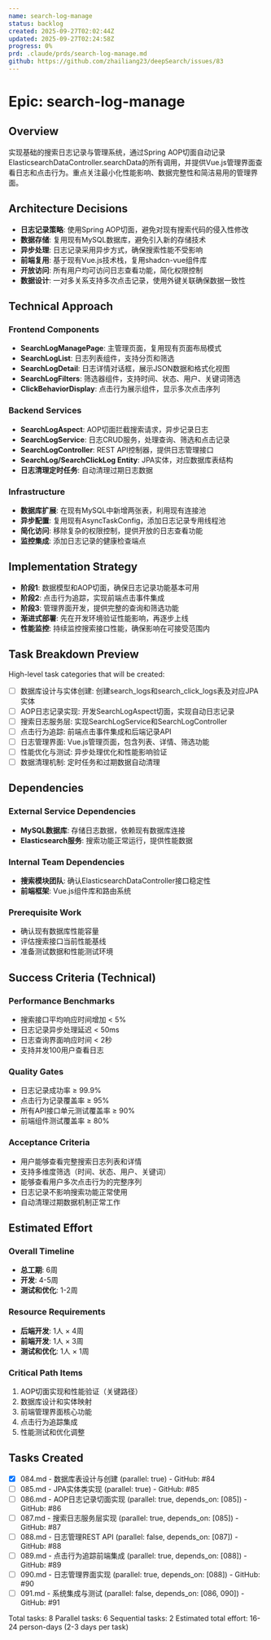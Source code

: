 ```yaml
---
name: search-log-manage
status: backlog
created: 2025-09-27T02:02:44Z
updated: 2025-09-27T02:24:58Z
progress: 0%
prd: .claude/prds/search-log-manage.md
github: https://github.com/zhailiang23/deepSearch/issues/83
---
```


# Epic: search-log-manage

## Overview

实现基础的搜索日志记录与管理系统，通过Spring AOP切面自动记录ElasticsearchDataController.searchData的所有调用，并提供Vue.js管理界面查看日志和点击行为。重点关注最小化性能影响、数据完整性和简洁易用的管理界面。

## Architecture Decisions

- **日志记录策略**: 使用Spring AOP切面，避免对现有搜索代码的侵入性修改
- **数据存储**: 复用现有MySQL数据库，避免引入新的存储技术
- **异步处理**: 日志记录采用异步方式，确保搜索性能不受影响
- **前端复用**: 基于现有Vue.js技术栈，复用shadcn-vue组件库
- **开放访问**: 所有用户均可访问日志查看功能，简化权限控制
- **数据设计**: 一对多关系支持多次点击记录，使用外键关联确保数据一致性

## Technical Approach

### Frontend Components
- **SearchLogManagePage**: 主管理页面，复用现有页面布局模式
- **SearchLogList**: 日志列表组件，支持分页和筛选
- **SearchLogDetail**: 日志详情对话框，展示JSON数据和格式化视图
- **SearchLogFilters**: 筛选器组件，支持时间、状态、用户、关键词筛选
- **ClickBehaviorDisplay**: 点击行为展示组件，显示多次点击序列

### Backend Services
- **SearchLogAspect**: AOP切面拦截搜索请求，异步记录日志
- **SearchLogService**: 日志CRUD服务，处理查询、筛选和点击记录
- **SearchLogController**: REST API控制器，提供日志管理接口
- **SearchLog/SearchClickLog Entity**: JPA实体，对应数据库表结构
- **日志清理定时任务**: 自动清理过期日志数据

### Infrastructure
- **数据库扩展**: 在现有MySQL中新增两张表，利用现有连接池
- **异步配置**: 复用现有AsyncTaskConfig，添加日志记录专用线程池
- **简化访问**: 移除复杂的权限控制，提供开放的日志查看功能
- **监控集成**: 添加日志记录的健康检查端点

## Implementation Strategy

- **阶段1**: 数据模型和AOP切面，确保日志记录功能基本可用
- **阶段2**: 点击行为追踪，实现前端点击事件集成
- **阶段3**: 管理界面开发，提供完整的查询和筛选功能
- **渐进式部署**: 先在开发环境验证性能影响，再逐步上线
- **性能监控**: 持续监控搜索接口性能，确保影响在可接受范围内

## Task Breakdown Preview

High-level task categories that will be created:
- [ ] 数据库设计与实体创建: 创建search_logs和search_click_logs表及对应JPA实体
- [ ] AOP日志记录实现: 开发SearchLogAspect切面，实现自动日志记录
- [ ] 搜索日志服务层: 实现SearchLogService和SearchLogController
- [ ] 点击行为追踪: 前端点击事件集成和后端记录API
- [ ] 日志管理界面: Vue.js管理页面，包含列表、详情、筛选功能
- [ ] 性能优化与测试: 异步处理优化和性能影响验证
- [ ] 数据清理机制: 定时任务和过期数据自动清理

## Dependencies

### External Service Dependencies
- **MySQL数据库**: 存储日志数据，依赖现有数据库连接
- **Elasticsearch服务**: 搜索功能正常运行，提供性能数据

### Internal Team Dependencies
- **搜索模块团队**: 确认ElasticsearchDataController接口稳定性
- **前端框架**: Vue.js组件库和路由系统

### Prerequisite Work
- 确认现有数据库性能容量
- 评估搜索接口当前性能基线
- 准备测试数据和性能测试环境

## Success Criteria (Technical)

### Performance Benchmarks
- 搜索接口平均响应时间增加 < 5%
- 日志记录异步处理延迟 < 50ms
- 日志查询界面响应时间 < 2秒
- 支持并发100用户查看日志

### Quality Gates
- 日志记录成功率 ≥ 99.9%
- 点击行为记录覆盖率 ≥ 95%
- 所有API接口单元测试覆盖率 ≥ 90%
- 前端组件测试覆盖率 ≥ 80%

### Acceptance Criteria
- 用户能够查看完整搜索日志列表和详情
- 支持多维度筛选（时间、状态、用户、关键词）
- 能够查看用户多次点击行为的完整序列
- 日志记录不影响搜索功能正常使用
- 自动清理过期数据机制正常工作

## Estimated Effort

### Overall Timeline
- **总工期**: 6周
- **开发**: 4-5周
- **测试和优化**: 1-2周

### Resource Requirements
- **后端开发**: 1人 × 4周
- **前端开发**: 1人 × 3周
- **测试和优化**: 1人 × 1周

### Critical Path Items
1. AOP切面实现和性能验证（关键路径）
2. 数据库设计和实体映射
3. 前端管理界面核心功能
4. 点击行为追踪集成
5. 性能测试和优化调整

## Tasks Created
- [x] 084.md - 数据库表设计与创建 (parallel: true) - GitHub: #84
- [ ] 085.md - JPA实体类实现 (parallel: true) - GitHub: #85
- [ ] 086.md - AOP日志记录切面实现 (parallel: true, depends_on: [085]) - GitHub: #86
- [ ] 087.md - 搜索日志服务层实现 (parallel: true, depends_on: [085]) - GitHub: #87
- [ ] 088.md - 日志管理REST API (parallel: false, depends_on: [087]) - GitHub: #88
- [ ] 089.md - 点击行为追踪前端集成 (parallel: true, depends_on: [088]) - GitHub: #89
- [ ] 090.md - 日志管理界面实现 (parallel: true, depends_on: [088]) - GitHub: #90
- [ ] 091.md - 系统集成与测试 (parallel: false, depends_on: [086, 090]) - GitHub: #91

Total tasks: 8
Parallel tasks: 6
Sequential tasks: 2
Estimated total effort: 16-24 person-days (2-3 days per task)